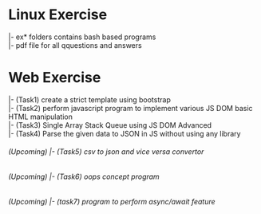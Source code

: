 # Linux Exercise
  |- ex* folders contains bash based programs <br>
  |- pdf file for all qquestions and answers <br>
# Web Exercise <br>
  |- (Task1) create a strict template using bootstrap <br>
  |- (Task2) perform javascript program to implement various JS DOM basic HTML manipulation <br>
  |- (Task3) Single Array Stack Queue using JS DOM Advanced <br>
  |- (Task4) Parse the given data to JSON in JS without using any library <br>
###### (Upcoming)  |- (Task5) csv to json and vice versa convertor 
###### (Upcoming)  |- (Task6) oops concept program 
###### (Upcoming)  |- (task7) program to perform async/await feature 
